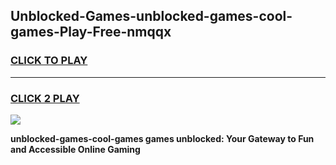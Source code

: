 
## Unblocked-Games-unblocked-games-cool-games-Play-Free-nmqqx
<h3>
<a href="https://premium76.site?title=unblocked-games-cool-games&ref=12A">CLICK TO PLAY</a></h3>
<hr>

<h3>
<a href="https://premium76.site?title=unblocked-games-cool-games&ref=12A">CLICK 2 PLAY</a>
  
</h3>

<a href="https://premium76.site?title=unblocked-games-cool-games&ref=12A"><img src="https://clearcache.store/games.png"></a>


**unblocked-games-cool-games games unblocked: Your Gateway to Fun and Accessible Online Gaming**
